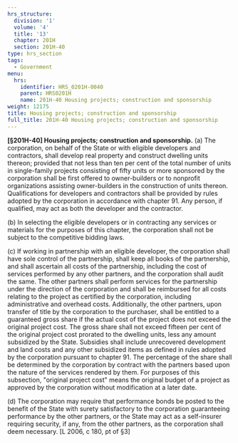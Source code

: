 ```yaml
---
hrs_structure:
  division: '1'
  volume: '4'
  title: '13'
  chapter: 201H
  section: 201H-40
type: hrs_section
tags:
  - Government
menu:
  hrs:
    identifier: HRS_0201H-0040
    parent: HRS0201H
    name: 201H-40 Housing projects; construction and sponsorship
weight: 12175
title: Housing projects; construction and sponsorship
full_title: 201H-40 Housing projects; construction and sponsorship
---
```

**[§201H-40] Housing projects; construction and sponsorship.** (a) The corporation, on behalf of the State or with eligible developers and contractors, shall develop real property and construct dwelling units thereon; provided that not less than ten per cent of the total number of units in single-family projects consisting of fifty units or more sponsored by the corporation shall be first offered to owner-builders or to nonprofit organizations assisting owner-builders in the construction of units thereon. Qualifications for developers and contractors shall be provided by rules adopted by the corporation in accordance with chapter 91\. Any person, if qualified, may act as both the developer and the contractor.

(b) In selecting the eligible developers or in contracting any services or materials for the purposes of this chapter, the corporation shall not be subject to the competitive bidding laws.

(c) If working in partnership with an eligible developer, the corporation shall have sole control of the partnership, shall keep all books of the partnership, and shall ascertain all costs of the partnership, including the cost of services performed by any other partners, and the corporation shall audit the same. The other partners shall perform services for the partnership under the direction of the corporation and shall be reimbursed for all costs relating to the project as certified by the corporation, including administrative and overhead costs. Additionally, the other partners, upon transfer of title by the corporation to the purchaser, shall be entitled to a guaranteed gross share if the actual cost of the project does not exceed the original project cost. The gross share shall not exceed fifteen per cent of the original project cost prorated to the dwelling units, less any amount subsidized by the State. Subsidies shall include unrecovered development and land costs and any other subsidized items as defined in rules adopted by the corporation pursuant to chapter 91\. The percentage of the share shall be determined by the corporation by contract with the partners based upon the nature of the services rendered by them. For purposes of this subsection, "original project cost" means the original budget of a project as approved by the corporation without modification at a later date.

(d) The corporation may require that performance bonds be posted to the benefit of the State with surety satisfactory to the corporation guaranteeing performance by the other partners, or the State may act as a self-insurer requiring security, if any, from the other partners, as the corporation shall deem necessary. [L 2006, c 180, pt of §3]